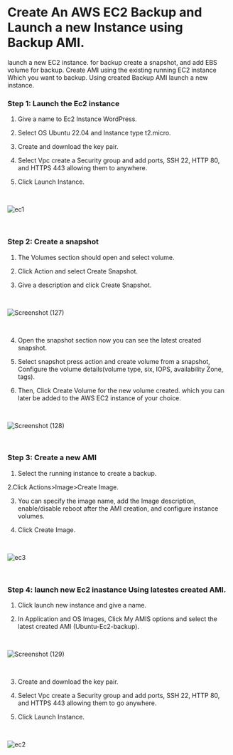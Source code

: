 
# Create An AWS EC2 Backup and Launch a new Instance using Backup AMI.

launch a new EC2 instance. for backup create a snapshot, and add EBS volume for backup. Create AMI using the existing running EC2 instance Which you want to backup. Using created Backup AMI launch a new instance.

###  Step 1: Launch the Ec2 instance

1. Give a name to Ec2 Instance WordPress.

2. Select OS Ubuntu 22.04 and Instance type t2.micro.

3. Create and download the key pair.

4. Select Vpc create a Security group and add ports, SSH 22, HTTP 80, and HTTPS 443 allowing them to anywhere.

5. Click Launch Instance.

&nbsp;
   

![ec1](https://github.com/dharmaraj257/Deploy-WordPress-website-on-Ec2/assets/100831265/8c7e8389-5adf-4347-8a74-bbdf4603cc95)



&nbsp;

### Step 2: Create  a snapshot
1. The Volumes section should open and select volume.

2. Click Action and select Create Snapshot.

3. Give a description and click Create Snapshot.

&nbsp;

![Screenshot (127)](https://github.com/dharmaraj257/Deploy-WordPress-website-on-Ec2/assets/100831265/0c7e4f0e-f82b-4901-8861-71b5db66c181)

&nbsp;

4. Open the snapshot section now you can see the latest created snapshot.

5. Select snapshot press action and create volume from a snapshot, Configure the volume details(volume type, six, IOPS, availability Zone, tags).

6. Then, Click Create Volume for the new volume created. which you can later be added to the AWS EC2 instance of your choice.

&nbsp;

![Screenshot (128)](https://github.com/dharmaraj257/Deploy-WordPress-website-on-Ec2/assets/100831265/9ee2456e-76cd-4aea-9b35-24906a8f9ee7)

&nbsp;

### Step 3: Create a new AMI

1. Select the running  instance to create a backup.

2.Click Actions>Image>Create Image.

3. You can specify the image name, add the Image description, enable/disable reboot after the AMI creation, and configure instance volumes.

4. Click Create Image.

&nbsp;

![ec3](https://github.com/dharmaraj257/Deploy-WordPress-website-on-Ec2/assets/100831265/4dc542b9-4819-4c83-9802-915285de7413)

&nbsp;

### Step 4: launch new Ec2 inastance Using latestes created AMI.

1. Click launch new instance and give a name.

2. In Application and OS Images, Click  My AMIS options and select the latest created AMI (Ubuntu-Ec2-backup).
   
&nbsp;

![Screenshot (129)](https://github.com/dharmaraj257/Deploy-WordPress-website-on-Ec2/assets/100831265/ac188ee5-8ac8-4474-8d21-aa0a0516b90b)

&nbsp;

3. Create and download the key pair.

4. Select Vpc create a Security group and add ports, SSH 22, HTTP 80, and HTTPS 443 allowing them to go anywhere.

5. Click Launch Instance.
   
&nbsp;

![ec2](https://github.com/dharmaraj257/Deploy-WordPress-website-on-Ec2/assets/100831265/59841bd5-9e6e-40be-b533-d6709cf0df13)
